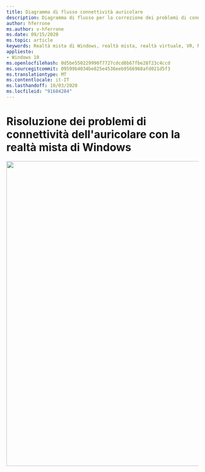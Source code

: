 ```yaml
---
title: Diagramma di flusso connettività auricolare
description: Diagramma di flusso per la correzione dei problemi di connettività dell'auricolare negli auricolari di realtà misto di Windows.
author: hferrone
ms.author: v-hferrone
ms.date: 09/15/2020
ms.topic: article
keywords: Realtà mista di Windows, realtà mista, realtà virtuale, VR, MR, diagramma di flusso, schermata nera, visualizzazione, connettività
appliesto:
- Windows 10
ms.openlocfilehash: 0d5be550229990f7727cdcd8b67fbe28f23c4ccd
ms.sourcegitcommit: 09599b4034be825e4536eeb9566968afd021d5f3
ms.translationtype: MT
ms.contentlocale: it-IT
ms.lasthandoff: 10/03/2020
ms.locfileid: "91684284"
---
```

# <a name="resolving-windows-mixed-reality-headset-connectivity-problems"></a>Risoluzione dei problemi di connettività dell'auricolare con la realtà mista di Windows

<img src="images/Flowchart_HMDConnectiivityV2.png" width="800">

